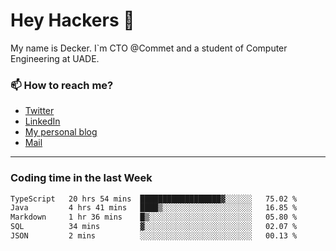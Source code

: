 # Hey Hackers 👋

My name is Decker. I`m CTO @Commet and a student of Computer Engineering at UADE.

### 📫 How to reach me?
- [Twitter](https://x.com/0xDecker) 
- [LinkedIn](https://www.linkedin.com/in/decker-urbano/) 
- [My personal blog](http://decker.sh) 
- [Mail](mailto:me@decker.sh)

---

### Coding time in the last Week

<!--START_SECTION:waka-->

```txt
TypeScript   20 hrs 54 mins  ██████████████████▓░░░░░░   75.02 %
Java         4 hrs 41 mins   ████▒░░░░░░░░░░░░░░░░░░░░   16.85 %
Markdown     1 hr 36 mins    █▒░░░░░░░░░░░░░░░░░░░░░░░   05.80 %
SQL          34 mins         ▓░░░░░░░░░░░░░░░░░░░░░░░░   02.07 %
JSON         2 mins          ░░░░░░░░░░░░░░░░░░░░░░░░░   00.13 %
```

<!--END_SECTION:waka-->
